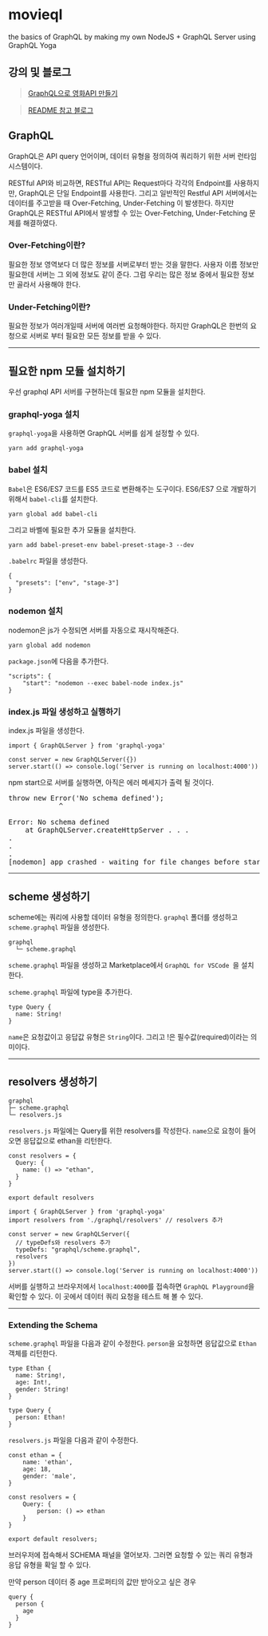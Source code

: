 # movieql
 the basics of GraphQL by making my own NodeJS + GraphQL Server using GraphQL Yoga

 ## 강의 및 블로그
 > [GraphQL으로 영화API 만들기](https://academy.nomadcoders.co/courses/enrolled/357405)

> [README 참고 블로그](https://anpigon.github.io/blog/kr/@anpigon/graphql-1-graphql-api--1541861904811/)

 ## GraphQL
 GraphQL은 API query 언어이며, 데이터 유형을 정의하여 쿼리하기 위한 서버 런타임 시스템이다.

 RESTful API와 비교하면, RESTful API는 Request마다 각각의 Endpoint를 사용하지만, GraphQL은 단일 Endpoint를 사용한다. 그리고 일반적인 Restful API 서버에서는 데이터를 주고받을 때 Over-Fetching, Under-Fetching 이 발생한다. 하지만 GraphQL은 RESTful API에서 발생할 수 있는 Over-Fetching, Under-Fetching 문제를 해결하였다.

  ### Over-Fetching이란?
  필요한 정보 영역보다 더 많은 정보를 서버로부터 받는 것을 말한다. 사용자 이름 정보만 필요한데 서버는 그 외에 정보도 같이 준다. 그럼 우리는 많은 정보 중에서 필요한 정보만 골라서 사용해야 한다.

  ### Under-Fetching이란?
  필요한 정보가 여러개일때 서버에 여러번 요청해야한다. 하지만 GraphQL은 한번의 요청으로 서버로 부터 필요한 모든 정보를 받을 수 있다.

* * *

## 필요한 npm 모듈 설치하기
우선 graphql API 서버를 구현하는데 필요한 npm 모듈을 설치한다.

### graphql-yoga 설치
`graphql-yoga`을 사용하면 GraphQL 서버를 쉽게 설정할 수 있다.

<code>yarn add graphql-yoga</code>

### babel 설치
`Babel`은 ES6/ES7 코드를 ES5 코드로 변환해주는 도구이다. ES6/ES7 으로 개발하기 위해서 `babel-cli`를 설치한다.

<code>yarn global add babel-cli</code>

그리고 바벨에 필요한 추가 모듈을 설치한다.

<code>yarn add babel-preset-env babel-preset-stage-3 --dev</code>

`.babelrc` 파일을 생성한다.

<pre><code>{
  "presets": ["env", "stage-3"]
}</code></pre>

### nodemon 설치
nodemon은 js가 수정되면 서버를 자동으로 재시작해준다.

<code>yarn global add nodemon</code>

`package.json`에 다음을 추가한다.


<pre><code>"scripts": {
    "start": "nodemon --exec babel-node index.js"
}</code></pre>

### index.js 파일 생성하고 실행하기
index.js 파일을 생성한다.

<pre><code>import { GraphQLServer } from 'graphql-yoga'

const server = new GraphQLServer({})
server.start(() => console.log('Server is running on localhost:4000'))
</code></pre>

npm start으로 서버를 실행하면, 아직은 에러 메세지가 출력 될 것이다.

<pre>
throw new Error('No schema defined');
            ^

Error: No schema defined
    at GraphQLServer.createHttpServer . . .
.
.
.
[nodemon] app crashed - waiting for file changes before starting...
</pre>

* * *

## scheme 생성하기
scheme에는 쿼리에 사용할 데이터 유형을 정의한다. `graphql` 폴더를 생성하고 `scheme.graphql` 파일을 생성한다.

<pre>
<code>graphql
  └─ scheme.graphql</code>
</pre>

`scheme.graphql` 파일을 생성하고 Marketplace에서 `GraphQL for VSCode
`을 설치한다.

`scheme.graphql` 파일에 type을 추가한다.

<pre>
<code>type Query {
  name: String!
}</code>
</pre>

`name`은 요청값이고 응답값 유형은 `String`이다. 그리고 !은 필수값(required)이라는 의미이다.

* * *

## resolvers 생성하기

<pre>
<code>graphql
├─ scheme.graphql
└─ resolvers.js</code>
</pre>

`resolvers.js` 파일에는 Query를 위한 resolvers를 작성한다. `name`으로 요청이 들어오면 응답값으로 ethan을 리턴한다.

<pre>
<code>const resolvers = {
  Query: {
    name: () => "ethan",
  }
}

export default resolvers</code>
</pre>


<pre>
<code>import { GraphQLServer } from 'graphql-yoga'
import resolvers from './graphql/resolvers' // resolvers 추가

const server = new GraphQLServer({
  // typeDefs와 resolvers 추가
  typeDefs: "graphql/scheme.graphql",
  resolvers
})
server.start(() => console.log('Server is running on localhost:4000'))</code>
</pre>

서버를 실행하고 브라우저에서 `localhost:4000`를 접속하면 `GraphQL Playground`을 확인할 수 있다. 이 곳에서 데이터 쿼리 요청을 테스트 해 볼 수 있다.

* * *

### Extending the Schema

`scheme.graphql` 파일을 다음과 같이 수정한다. `person`을 요청하면 응답값으로 `Ethan` 객체를 리턴한다.

<pre><code>type Ethan {
  name: String!,
  age: Int!,
  gender: String!
}

type Query {
  person: Ethan!
}</code></pre>

`resolvers.js` 파일을 다음과 같이 수정한다.

<pre><code>const ethan = {
    name: 'ethan',
    age: 18,
    gender: 'male',
}

const resolvers = {
    Query: {
        person: () => ethan
    }
}

export default resolvers;</code></pre>

브러우저에 접속해서 SCHEMA 패널을 열어보자. 그러면 요청할 수 있는 쿼리 유형과 응답 유형을 확일 할 수 있다.

만약 person 데이터 중 age 프로퍼티의 값만 받아오고 싶은 경우

<pre><code>query {
  person {
    age
  }
}</code></pre>